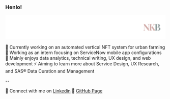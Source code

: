 ### Henlo!

<!--
**nkxye/nkxye** is a ✨ _special_ ✨ repository because its `README.md` (this file) appears on your GitHub profile.

Here are some ideas to get you started:

- 🔭 I’m currently working on ...
- 🌱 I’m currently learning ...
- 👯 I’m looking to collaborate on ...
- 🤔 I’m looking for help with ...
- 💬 Ask me about ...
- 📫 How to reach me: ...
- 😄 Pronouns: ...
- ⚡ Fun fact: ...
-->

![me](https://github.com/nkxye/nkxye/blob/main/banner.png)

🔭 Currently working on an automated vertical NFT system for urban farming
💼 Working as an intern focusing on ServiceNow mobile app configurations
💯 Mainly enjoys data analytics, technical writing, UX design, and web development
⚡️ Aiming to learn more about Service Design, UX Research, and SAS® Data Curation and Management

--

🤝 Connect with me on [Linkedin](https://www.linkedin.com/in/nkxye)
🔗 [GitHub Page](https://nkxye.github.io)
